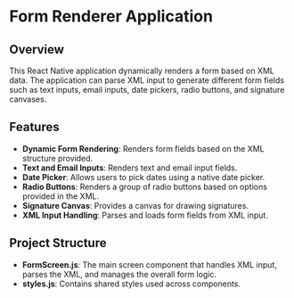 # Form Renderer Application

## Overview

This React Native application dynamically renders a form based on XML data. The application can parse XML input to generate different form fields such as text inputs, email inputs, date pickers, radio buttons, and signature canvases. 

## Features

- **Dynamic Form Rendering**: Renders form fields based on the XML structure provided.
- **Text and Email Inputs**: Renders text and email input fields.
- **Date Picker**: Allows users to pick dates using a native date picker.
- **Radio Buttons**: Renders a group of radio buttons based on options provided in the XML.
- **Signature Canvas**: Provides a canvas for drawing signatures.
- **XML Input Handling**: Parses and loads form fields from XML input.

## Project Structure

- **FormScreen.js**: The main screen component that handles XML input, parses the XML, and manages the overall form logic.
- **styles.js**: Contains shared styles used across components.